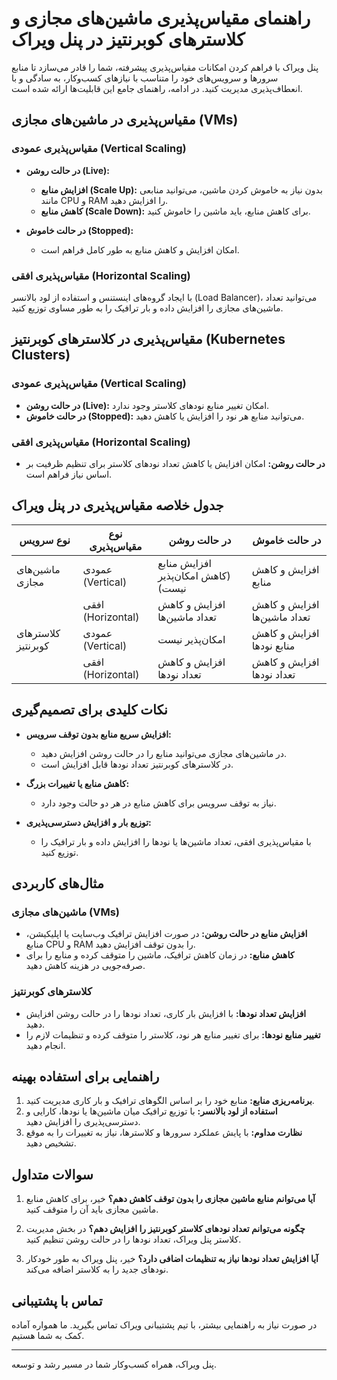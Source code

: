 
# راهنمای مقیاس‌پذیری ماشین‌های مجازی و کلاسترهای کوبرنتیز در پنل ویراک

پنل ویراک با فراهم کردن امکانات مقیاس‌پذیری پیشرفته، شما را قادر می‌سازد تا منابع سرورها و سرویس‌های خود را متناسب با نیازهای کسب‌وکار، به سادگی و با انعطاف‌پذیری مدیریت کنید. در ادامه، راهنمای جامع این قابلیت‌ها ارائه شده است.

## مقیاس‌پذیری در ماشین‌های مجازی (VMs)

### مقیاس‌پذیری عمودی (Vertical Scaling)

- **در حالت روشن (Live):**
  - **افزایش منابع (Scale Up):** بدون نیاز به خاموش کردن ماشین، می‌توانید منابعی مانند CPU و RAM را افزایش دهید.
  - **کاهش منابع (Scale Down):** برای کاهش منابع، باید ماشین را خاموش کنید.

- **در حالت خاموش (Stopped):**
  - امکان افزایش و کاهش منابع به طور کامل فراهم است.

### مقیاس‌پذیری افقی (Horizontal Scaling)
با ایجاد گروه‌های اینستنس و استفاده از لود بالانسر (Load Balancer)، می‌توانید تعداد ماشین‌های مجازی را افزایش داده و بار ترافیک را به طور مساوی توزیع کنید.

## مقیاس‌پذیری در کلاسترهای کوبرنتیز (Kubernetes Clusters)

### مقیاس‌پذیری عمودی (Vertical Scaling)
- **در حالت روشن (Live):** 
  امکان تغییر منابع نودهای کلاستر وجود ندارد.
- **در حالت خاموش (Stopped):** 
  می‌توانید منابع هر نود را افزایش یا کاهش دهید.

### مقیاس‌پذیری افقی (Horizontal Scaling)
- **در حالت روشن:** 
  امکان افزایش یا کاهش تعداد نودهای کلاستر برای تنظیم ظرفیت بر اساس نیاز فراهم است.

## جدول خلاصه مقیاس‌پذیری در پنل ویراک

| نوع سرویس         | نوع مقیاس‌پذیری      | در حالت روشن                       | در حالت خاموش                       |
|--------------------|----------------------|-------------------------------------|-------------------------------------|
| ماشین‌های مجازی    | عمودی (Vertical)    | افزایش منابع (کاهش امکان‌پذیر نیست) | افزایش و کاهش منابع                |
|                    | افقی (Horizontal)   | افزایش و کاهش تعداد ماشین‌ها       | افزایش و کاهش تعداد ماشین‌ها       |
| کلاسترهای کوبرنتیز | عمودی (Vertical)    | امکان‌پذیر نیست                    | افزایش و کاهش منابع نودها          |
|                    | افقی (Horizontal)   | افزایش و کاهش تعداد نودها          | افزایش و کاهش تعداد نودها          |

## نکات کلیدی برای تصمیم‌گیری

- **افزایش سریع منابع بدون توقف سرویس:**
  - در ماشین‌های مجازی می‌توانید منابع را در حالت روشن افزایش دهید.
  - در کلاسترهای کوبرنتیز تعداد نودها قابل افزایش است.

- **کاهش منابع یا تغییرات بزرگ:**
  - نیاز به توقف سرویس برای کاهش منابع در هر دو حالت وجود دارد.

- **توزیع بار و افزایش دسترسی‌پذیری:**
  - با مقیاس‌پذیری افقی، تعداد ماشین‌ها یا نودها را افزایش داده و بار ترافیک را توزیع کنید.

## مثال‌های کاربردی

### ماشین‌های مجازی (VMs)
- **افزایش منابع در حالت روشن:** در صورت افزایش ترافیک وب‌سایت یا اپلیکیشن، منابع CPU و RAM را بدون توقف افزایش دهید.
- **کاهش منابع:** در زمان کاهش ترافیک، ماشین را متوقف کرده و منابع را برای صرفه‌جویی در هزینه کاهش دهید.

### کلاسترهای کوبرنتیز
- **افزایش تعداد نودها:** با افزایش بار کاری، تعداد نودها را در حالت روشن افزایش دهید.
- **تغییر منابع نودها:** برای تغییر منابع هر نود، کلاستر را متوقف کرده و تنظیمات لازم را انجام دهید.

## راهنمایی برای استفاده بهینه

1. **برنامه‌ریزی منابع:** منابع خود را بر اساس الگوهای ترافیک و بار کاری مدیریت کنید.
2. **استفاده از لود بالانسر:** با توزیع ترافیک میان ماشین‌ها یا نودها، کارایی و دسترسی‌پذیری را افزایش دهید.
3. **نظارت مداوم:** با پایش عملکرد سرورها و کلاسترها، نیاز به تغییرات را به موقع تشخیص دهید.

## سوالات متداول

1. **آیا می‌توانم منابع ماشین مجازی را بدون توقف کاهش دهم؟**
   خیر، برای کاهش منابع ماشین مجازی باید آن را متوقف کنید.

2. **چگونه می‌توانم تعداد نودهای کلاستر کوبرنتیز را افزایش دهم؟**
   در بخش مدیریت کلاستر پنل ویراک، تعداد نودها را در حالت روشن تنظیم کنید.

3. **آیا افزایش تعداد نودها نیاز به تنظیمات اضافی دارد؟**
   خیر، پنل ویراک به طور خودکار نودهای جدید را به کلاستر اضافه می‌کند.

## تماس با پشتیبانی
در صورت نیاز به راهنمایی بیشتر، با تیم پشتیبانی ویراک تماس بگیرید. ما همواره آماده کمک به شما هستیم.

---

پنل ویراک، همراه کسب‌وکار شما در مسیر رشد و توسعه.
